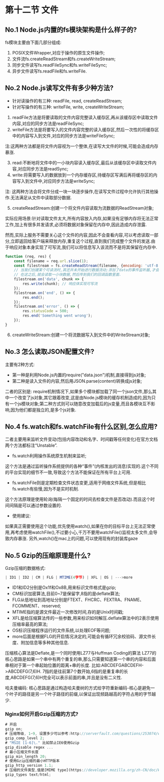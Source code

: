 # 第十二节 文件

## No.1 Node.js内置的fs模块架构是什么样子的?

fs模块主要由下面几部分组成:

1. POSIX文件Wrapper,对应于操作的原生文件操作;
2. 文件流fs.createReadStream和fs.createWriteStream;
3. 同步文件读写fs.readFileSync和fs.writeFileSync;
4. 异步文件读写fs.readFile和fs.writeFile.

## No.2 Node.js读写文件有多少种方法?

* 针对读操作的有三种: readFile, read, createReadStream;
* 针对写操作的有三种: writeFile, write, createWriteStream;

1. readFile方法是将要读取的文件内容完整读入缓存区,再从该缓存区中读取文件内容,对应的同步方法是readFileSync;
2. writeFile方法是将要写入的文件内容完整的读入缓存区,然后一次性的将缓存区中的内容写入到文件,对应的同步方法是writeFileSync;

注:这两种方法都是将文件内容视为一个整体,在读写大文件的时候,可能会造成内存暴涨.

3. read:不断地将文件中的一小块内容读入缓存区,最后从该缓存区中读取文件内容,对应同步方法是readSync;
4. write:将需要写入的数据放到一个内存缓存区,待缓存区写满后再将缓存区的内容写入到文件中,对应同步方法是writeSync;

注: 这两种方法会将文件分成一块一块逐步操作,在读写文件过程中允许执行其他操作.无法满足从文件中读取部分数据.

5. createReadStream:创建一个将文件内容读取为流数据的ReadStream对象;

实际应用场景:针对读取文件太大,所有内容放入内存,如果没有足够内存将无法正常工作,加上有很多并发请求,必须将数据对象保留在内存中,因此造成内存泄露.

然而,实际上服务不需要关心这个文件的内容,因此不会查看内容,可以考虑读取一部分,立即返回给客户端来释放内存,重复这个过程,直到我们完成整个文件的发送.由于响应对象本身实现了可写流,我们可以将信息写入该流而不是将其保留在内存中.

```js
function (req, res) {
    const filename = req.url.slice(1);
    const filestream = fs.createReadStream(filename, {encoding: 'utf-8'});
    // 当我们创建某个可读流时,其还并未开始进行数据流动;添加了data的事件监听器,才会变成流动态的.
    // 在这之后,就会读取一小块数据,然后传到我们的回调函数里面.
    filestream.on('data', chunk => {
        res.write(chunk); // 响应体实现可写流
    });
    filestream.on('end', () => {
        res.end();
    });
    filestream.on('error', () => {
        res.statusCode = 500;
        res.end('Something went wrong');
    });
}
```

6. createWriteStream:创建一个将流数据写入到文件中的WriteStream对象;

## No.3 怎么读取JSON配置文件?

主要有2种方式:

* 第一种是利用Node.js内置的require("data.json")机制,直接得到js对象;
* 第二种是读入文件的内容,然后用JSON.parse(content)转换成js对象;

二者的区别是:
require机制情况下,如果多个模块都加载了同一个json文件,那么其中一个改变了js对象,其它跟着改变,这是由Node.js模块的缓存机制造成的,因为只有一个js模块对象;第二种方式则可以随意改变加载后的js变量,而且各模块互不影响,因为他们都是独立的,是多个js对象.

## No.4 fs.watch和fs.watchFile有什么区别,怎么应用?

二者主要用来监听文件变动(包括内容改动和名字、时间戳等任何变化)在官方文档两个方法都标注“Unstable”.

* fs.watch利用操作系统原生机制来监听;

这个方法是通过监听操作系统提供的各种“事件”(内核发出的消息)实现的.这个不同的平台实现的细节不一致,导致这个方法不能保证在所有平台上可用.

* fs.watchFile则是定期检查文件状态变更,适用于网络文件系统,但是相比fs.watch有些慢,因为不是实时机制.

这个方法原理是使用轮询(每隔一个固定的时间去检查文件是否改动).而且这个时间间隔是可以通过参数设置的.

* 使用建议:

如果真正需要使用这个功能,优先使用watch(),如果在你的目标平台上无法正常使用,再考虑使用watchFile(),不过要小心,千万不要用watchFile()监视太多文件,会导致内存暴涨.
另外,watch()在mac上的问题,可以使用现有的封装库gaze

## No.5 Gzip的压缩原理是什么?

Gzip压缩的数据格式:

```js
| ID1 | ID2 | CM | FLG | MTIME(4字节) | XFL | OS | --->more
```

* ID1和ID2分别是Ox1f和Ox8B,用来标识文件格式是gzip;
* CM标识加密算法,目前0~7是保留字,8指的是deflate算法;
* FLG从低地址到高地址分别是FTEXT、FHCRC、FEXTRA、FNAME、FCOMMENT、reserved;
* MTIME指的是源文件最近一次修改时间,存的是Unix时间戳;
* XFL是给压缩算法传的一些参数,用来标识如何解压.deflate算法中的2表示使用压缩率最高的算法;
* OS标识压缩程序运行的文件系统,以处理EOF等问题;
* more后面是根据FLG的开启情况决定的,可能会有循环冗余校验码、源文件长度、附加信息等多种其他信息.

压缩核心算法是Deflate,是一个同时使用LZ77与Huffman Coding的算法
LZ77的核心思路是如果一个串中有两个重复的串,那么只需要知道第一个串的内容和后面串相对于第一个串起始位置的距离+串的长度.
比如:ABCDEFGABCDEFH->ABCDEFG(7,6)H. 7指的是往前第7个数开始,6指的是重复串的长度,ABCDEFG(7,6)H完全可以表示前面的串,并且是没有二义性.

哈夫曼编码: 核心思路是通过构造哈夫曼树的方式给字符重新编码-核心是避免一个叶子的路径是另一个叶子路径的前缀,以保证出现频路越高的字符占用的字节越少.

### Nginx如何开启Gzip压缩的方式?

```js
# 开启
gzip on;
# 压缩等级, 1~9, 设置多少可以参考:http://serverfault.com/questions/253074/what-is-this-best-nginx-compression-gzip-level
gzip_comp_level 2;
# "MSIE [1-6]\." 比如禁止IE6使用Gzip
gzip_disable regex ...
# 最小压缩文件长度
gzip_min_length 20;
# 使用Gzip压缩的最小HTTP版本
gzip_http_version 1.1;
# 压缩的文件类型,值是[MIME type](https://developer.mozilla.org/zh-CN/doc/Web/HTTP/Basics_of_HTTP/MIME_types/Complete_list_of_MIME_types)
gzip_types text/html;
```

